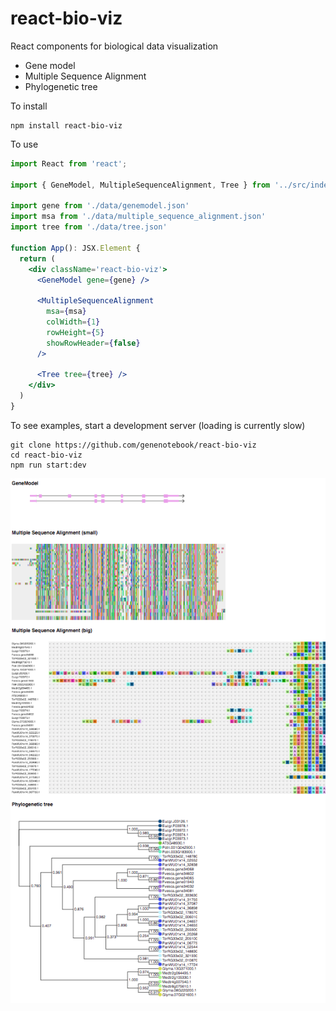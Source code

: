 # react-bio-viz
React components for biological data visualization

- Gene model
- Multiple Sequence Alignment
- Phylogenetic tree

To install
```
npm install react-bio-viz
```

To use
```jsx
import React from 'react';

import { GeneModel, MultipleSequenceAlignment, Tree } from '../src/index'

import gene from './data/genemodel.json'
import msa from './data/multiple_sequence_alignment.json'
import tree from './data/tree.json'

function App(): JSX.Element {
  return (
    <div className='react-bio-viz'>
      <GeneModel gene={gene} />

      <MultipleSequenceAlignment
        msa={msa}
        colWidth={1}
        rowHeight={5}
        showRowHeader={false}
      />

      <Tree tree={tree} />
    </div>
  )
}
```

To see examples, start a development server (loading is currently slow)
```
git clone https://github.com/genenotebook/react-bio-viz
cd react-bio-viz
npm run start:dev
```

![showcase](showcase.png "react-bio-viz examples")